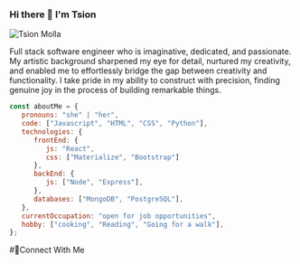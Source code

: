 ### Hi there 👋 I'm Tsion


![Tsion Molla](https://github.com/tsion-oss/tsion-oss/assets/114117480/c96d71d2-2fa5-48f9-a01a-31dc12b173f8)


Full stack software engineer who is imaginative, dedicated, and passionate. My artistic background sharpened my eye for detail, nurtured my creativity, and enabled me to effortlessly bridge the gap between creativity and functionality. I take pride in my ability to construct with precision, finding genuine joy in the process of building remarkable things.

```javascript
const aboutMe = {
   pronouns: "she" | "her",
   code: ["Javascript", "HTML", "CSS", "Python"],
   technologies: {
      frontEnd: {
         js: "React",
         css: ["Materialize", "Bootstrap"]
      },
      backEnd: {
         js: ["Node", "Express"],
      },
      databases: ["MongoDB", "PostgreSQL"],
   },
   currentOccupation: "open for job opportunities",
   hobby: ["cooking", "Reading", "Going for a walk"],
};
```

 #🤝Connect With Me
